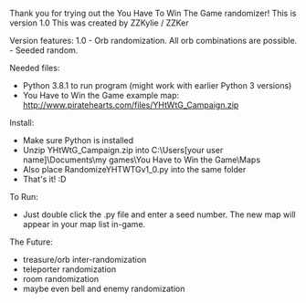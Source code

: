 Thank you for trying out the You Have To Win The Game randomizer!
This is version 1.0
This was created by ZZKylie / ZZKer

Version features:
 1.0 -  Orb randomization. All orb combinations are possible.
     -  Seeded random.

Needed files:
 -  Python 3.8.1 to run program (might work with earlier Python 3 versions)
 -  You Have to Win the Game example map:
http://www.piratehearts.com/files/YHtWtG_Campaign.zip

Install:
 -  Make sure Python is installed
 -  Unzip YHtWtG_Campaign.zip into C:\Users\[your user name]\Documents\my games\You Have to Win the Game\Maps
 -  Also place RandomizeYHTWTGv1_0.py into the same folder
 -  That's it! :D

To Run:
 -  Just double click the .py file and enter a seed number. The new map will appear in your map list in-game.

The Future:
 -  treasure/orb inter-randomization
 -  teleporter randomization
 -  room randomization
 -  maybe even bell and enemy randomization
